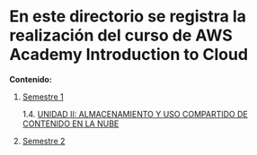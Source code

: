 # En este directorio se registra la realización del curso de AWS Academy Introduction to Cloud

**Contenido:**

1. [Semestre 1](SEMESTRE_1/)

   1.4. [UNIDAD II: ALMACENAMIENTO Y USO COMPARTIDO DE CONTENIDO EN LA NUBE](SEMESTRE_1/UNIDAD_II/)

2. [Semestre 2](Semestre_2/)